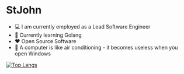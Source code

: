# StJohn

 - 💻 I am currently employed as a Lead Software Engineer
 - 🌱 Currently learning Golang 
 - ❤️ Open Source Software 
 - 🐧 A computer is like air conditioning - it becomes useless when you open Windows

[![Top Langs](https://github-readme-stats-git-main-stjohn96.vercel.app/api/top-langs/?username=stjohn96&layout=compact&langs_count=10)](https://github.com/stjohn96)
